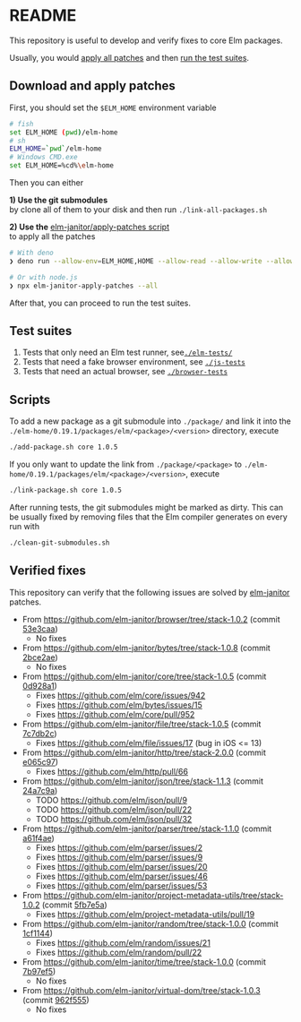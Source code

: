 # README

This repository is useful to develop and verify fixes to core Elm packages.

Usually, you would [apply all patches](#download-and-apply-patches) and then
[run the test suites](#test-suites).

## Download and apply patches

First, you should set the `$ELM_HOME` environment variable

```sh
# fish
set ELM_HOME (pwd)/elm-home
# sh
ELM_HOME=`pwd`/elm-home
# Windows CMD.exe
set ELM_HOME=%cd%\elm-home
```

Then you can either

**1) Use the git submodules**\
by clone all of them to your disk and then run `./link-all-packages.sh`

**2) Use the**
[elm-janitor/apply-patches script](https://github.com/elm-janitor/apply-patches)\
to apply all the patches

```sh
# With deno
❯ deno run --allow-env=ELM_HOME,HOME --allow-read --allow-write --allow-net=github.com,codeload.github.com,api.github.com  https://raw.githubusercontent.com/elm-janitor/apply-patches/main/deno/cli.ts --all

# Or with node.js
❯ npx elm-janitor-apply-patches --all
```

After that, you can proceed to run the test suites.

## Test suites

1. Tests that only need an Elm test runner,
   see[`./elm-tests/`](./elm-tests/README.md)
2. Tests that need a fake browser environment, see
   [`./js-tests`](./js-tests/README.md)
3. Tests that need an actual browser, see
   [`./browser-tests`](./browser-tests/README.md)

## Scripts

To add a new package as a git submodule into `./package/` and link it into the
`./elm-home/0.19.1/packages/elm/<package>/<version>` directory, execute

```sh
./add-package.sh core 1.0.5
```

If you only want to update the link from `./package/<package>` to
`./elm-home/0.19.1/packages/elm/<package>/<version>`, execute

```sh
./link-package.sh core 1.0.5
```

After running tests, the git submodules might be marked as dirty. This can be
usually fixed by removing files that the Elm compiler generates on every run
with

```sh
./clean-git-submodules.sh
```

## Verified fixes

This repository can verify that the following issues are solved by
[elm-janitor](https://github.com/elm-janitor) patches.

- From https://github.com/elm-janitor/browser/tree/stack-1.0.2 (commit
  [53e3caa](https://github.com/elm-janitor/browser/commit/53e3caa265fd9da3ec9880d47bb95eed6fe24ee6))
  - No fixes
- From https://github.com/elm-janitor/bytes/tree/stack-1.0.8 (commit
  [2bce2ae](https://github.com/elm-janitor/bytes/commit/2bce2aeda4ef18c3dcccd84084647d22a7af36a6))
  - No fixes
- From https://github.com/elm-janitor/core/tree/stack-1.0.5 (commit
  [0d928a1](https://github.com/elm-janitor/core/commit/0d928a177fc492e32a2f9bd92f5bcf9f5ca2f68c))
  - Fixes https://github.com/elm/core/issues/942
  - Fixes https://github.com/elm/bytes/issues/15
  - Fixes https://github.com/elm/core/pull/952
- From https://github.com/elm-janitor/file/tree/stack-1.0.5 (commit
  [7c7db2c](https://github.com/elm-janitor/file/commit/7c7db2c7d60edc79791852e72f01ca227f58f9ea))
  - Fixes https://github.com/elm/file/issues/17 (bug in iOS <= 13)
- From https://github.com/elm-janitor/http/tree/stack-2.0.0 (commit
  [e065c97](https://github.com/elm-janitor/http/commit/e065c97fbbe402ac7acc249edb4061f68bd220c0))
  - Fixes https://github.com/elm/http/pull/66
- From https://github.com/elm-janitor/json/tree/stack-1.1.3 (commit
  [24a7c9a](https://github.com/elm-janitor/json/commit/24a7c9a234350366a5672e46dd135a09e0336e28))
  - TODO https://github.com/elm/json/pull/9
  - TODO https://github.com/elm/json/pull/22
  - TODO https://github.com/elm/json/pull/32
- From https://github.com/elm-janitor/parser/tree/stack-1.1.0 (commit
  [a61f4ae](https://github.com/elm-janitor/parser/commit/a61f4ae6d789f7dd6de51a1bd67c459bce9a7a0c))
  - Fixes https://github.com/elm/parser/issues/2
  - Fixes https://github.com/elm/parser/issues/9
  - Fixes https://github.com/elm/parser/issues/20
  - Fixes https://github.com/elm/parser/issues/46
  - Fixes https://github.com/elm/parser/issues/53
- From https://github.com/elm-janitor/project-metadata-utils/tree/stack-1.0.2
  (commit
  [5fb7e5a](https://github.com/elm-janitor/project-metadata-utils/commit/5fb7e5a54ece08edb3a31f26ed91c9dd43ad5664))
  - Fixes https://github.com/elm/project-metadata-utils/pull/19
- From https://github.com/elm-janitor/random/tree/stack-1.0.0 (commit
  [1cf1144](https://github.com/elm-janitor/random/commit/1cf11440beccc83184879eea9b233758355a6ef2))
  - Fixes https://github.com/elm/random/issues/21
  - Fixes https://github.com/elm/random/pull/22
- From https://github.com/elm-janitor/time/tree/stack-1.0.0 (commit
  [7b97ef5](https://github.com/elm-janitor/time/commit/7b97ef513b289d7b88704fcfc5a0807f7eb4f5ce))
  - No fixes
- From https://github.com/elm-janitor/virtual-dom/tree/stack-1.0.3 (commit
  [962f555](https://github.com/elm-janitor/virtual-dom/commit/962f55501704292d8b2b66695fc1f587b5185ef7))
  - No fixes
